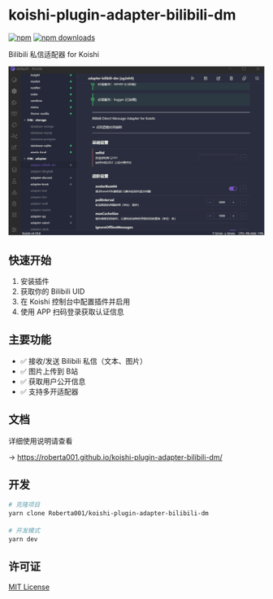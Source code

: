 # koishi-plugin-adapter-bilibili-dm

[![npm](https://img.shields.io/npm/v/koishi-plugin-adapter-bilibili-dm?style=flat-square)](https://www.npmjs.com/package/koishi-plugin-adapter-bilibili-dm)  [![npm downloads](https://img.shields.io/npm/dm/koishi-plugin-adapter-bilibili-dm)](https://www.npmjs.com/package/koishi-plugin-adapter-bilibili-dm)

Bilibili 私信适配器 for Koishi

![preview.gif](https://raw.githubusercontent.com/Roberta001/koishi-plugin-adapter-bilibili-dm/refs/heads/docs/screenshot/preview.gif)

## 快速开始

1. 安装插件
2. 获取你的 Bilibili UID
3. 在 Koishi 控制台中配置插件并启用
4. 使用 APP 扫码登录获取认证信息

## 主要功能

- ✅ 接收/发送 Bilibili 私信（文本、图片）
- ✅ 图片上传到 B站
- ✅ 获取用户公开信息
- ✅ 支持多开适配器

## 文档

详细使用说明请查看 

-> https://roberta001.github.io/koishi-plugin-adapter-bilibili-dm/

## 开发

```bash
# 克隆项目
yarn clone Roberta001/koishi-plugin-adapter-bilibili-dm

# 开发模式
yarn dev
```

## 许可证

[MIT License](LICENSE)
